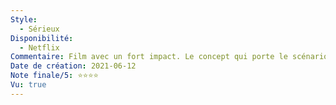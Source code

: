```yaml
---
Style:
  - Sérieux
Disponibilité:
  - Netflix
Commentaire: Film avec un fort impact. Le concept qui porte le scénario est solide, avec un déroulement assez romancé. Les personnages sont attachants. Les messages semblent un peu tirés par les cheveux par moment.
Date de création: 2021-06-12
Note finale/5: ⭐⭐⭐⭐
Vu: true
---
```

